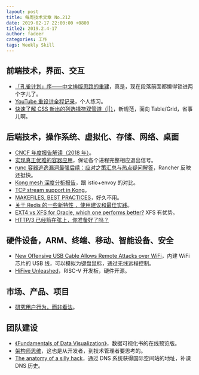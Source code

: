 ```yaml
---
layout: post
title: 每周技术文章 No.212
date: 2019-02-17 22:00:00 +0800
title2: 2019.2.4-17
author: fadeer
categories: 工作
tags: Weekly Skill
---
```


## 前端技术，界面、交互

- [「孔雀计划」序——中文排版思路的重建](https://thetype.com/2019/02/12498/)，真是，现在段落前面都懒得锁进两个字儿了。
- [YouTube 重设计全程记录](http://beforweb.com/node/1017)，个人练习。
- [快速了解 CSS 新出的列选择符双管道（\|\|）](https://www.zhangxinxu.com/wordpress/2019/02/css-column-combinator/)，新规范，面向 Table/Grid，省事儿啊。

## 后端技术，操作系统、虚拟化、存储、网络、桌面

- [CNCF 年度报告解读（2018 年）](https://jimmysong.io/posts/cncf-annual-report-2018-review/)。
- [实现真正优雅的容器应用](https://zhuanlan.zhihu.com/p/54151728)，保证各个进程完整相应退出信号。
- [runc 容器逃逸漏洞最强后续：应对之策汇总与热点疑问解答](https://mp.weixin.qq.com/s?__biz=MzIyMTUwMDMyOQ==&mid=2247490384&idx=1&sn=2a2b598e0f656287390212f0f995930c)，Rancher 反映还挺快。
- [Kong mesh 深度分析报告](http://www.servicemesher.com/blog/kong-mesh-analyse-report/)，跟 istio+envoy 的对比。
- [TCP stream support in Kong](https://konghq.com/blog/tcp-stream-support-kong/)。
- [MAKEFILES, BEST PRACTICES](https://danyspin97.org/blog/makefiles-best-practices)，好久不用。
- [关于 Redis 的一些新特性 ，使用建议和最佳实践](http://tech.dianwoda.com/2019/01/02/guan-yu-redisde-xie-xin-te-xing-shi-yong-jian-yi-he-zui-jia-shi-jian)。
- [EXT4 vs XFS for Oracle, which one performs better?](http://myvirtualcloud.net/ext4-vs-xfs-for-oracle-which-performs-better/) XFS 有优势。
- [HTTP/3 已经箭在弦上，你准备好了吗？](https://liudanking.com/performance/http-3-explained-are-you-ready/)

## 硬件设备，ARM、终端、移动、智能设备、安全

- [New Offensive USB Cable Allows Remote Attacks over WiFi](https://www.bleepingcomputer.com/news/security/new-offensive-usb-cable-allows-remote-attacks-over-wifi/#.XGMw6lwAr1w.linkedin)，内建 WiFi 芯片的 USB 线，可以模拟为键盘鼠标，通过无线远程控制。
- [HiFive Unleashed](https://www.crowdsupply.com/sifive/hifive-unleashed)，RISC-V 开发板，硬件开源。

## 市场、产品、项目

- [研究用户行为，而非看法](http://beforweb.com/node/1019)。

## 团队建设

- [《Fundamentals of Data Visualization》](https://serialmentor.com/dataviz/)，数据可视化书的在线预览版。
- [架构师思维](https://limboy.me/tech/2019/02/16/architect-mindset.html)，这也是从开发者，到技术管理者要思考的。
- [The anatomy of a silly hack](http://morsmachine.dk/dns-iss)，通过 DNS 系统获得国际空间站的地址，补课 DNS 历史。
